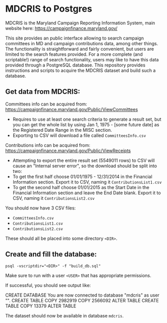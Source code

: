 # MDCRIS to Postgres
MDCRIS is the Maryland Campaign Reporting Information System, main website here: https://campaignfinance.maryland.gov/

This site provides an public interface allowing to search campaign committees in MD and campaign contributions data, among other things. The functionality is straightforward and fairly convenient, but users are limited to the search features provided. For a more complete (and scriptable!) range of search functionality, users may like to have this data provided through a PostgreSQL database. This repository provides instructions and scripts to acquire the MDCRIS dataset and build such a database.

## Get data from MDCRIS:

Committees info can be acquired from: https://campaignfinance.maryland.gov/Public/ViewCommittees
* Requires to use at least one search criteria to generate a result set, but you can get the whole list by using Jan 1, 1975 - [some future date] as the Registered Date Range in the MISC section.
* Exporting to CSV will download a file called `CommitteesInfo.csv`

Contributions info can be acquired from: https://campaignfinance.maryland.gov/Public/ViewReceipts
* Attempting to export the entire result set (5549011 rows) to CSV will cause an "Internal server error", so the download should be split into two:
* To get the first half choose 01/01/1975 - 12/31/2014 in the Financial Information section. Export it to CSV, naming it `ContributionsList1.csv`
* To get the second half choose 01/01/2015 as the Start Date in the Financial Information section and leave the End Date blank. Export it to CSV, naming it `ContributionsList2.csv`

You should now have 3 CSV files:
* `CommitteesInfo.csv`
* `ContributionsList1.csv`
* `ContributionsList2.csv`

These should all be placed into some directory `<DIR>`.

## Create and fill the database:

`psql -vscriptdir="<DIR>" -f "build_db.sql"`

Make sure to run with a user `<USER>` that has appropriate permissions.

If successful, you should see output like:

   CREATE DATABASE
   You are now connected to database "mdcris" as user "<USER>".
   CREATE TABLE 
   COPY 2982919 
   COPY 2566092 
   ALTER TABLE 
   CREATE TABLE
   COPY 13379
   ALTER TABLE

The dataset should now be available in database `mdcris`.
